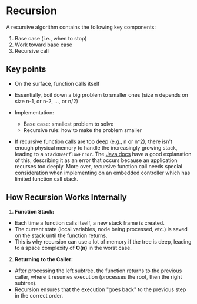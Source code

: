 # Recursion

A recursive algorithm contains the following key components:

1. Base case (i.e., when to stop)
2. Work toward base case
3. Recursive call

## Key points

- On the surface, function calls itself
- Essentially, boil down a big problem to smaller ones (size n depends on size n-1, or
n-2, ..., or n/2)
- Implementation:

    - Base case: smallest problem to solve
    - Recursive rule: how to make the problem smaller

- If recursive function calls are too deep (e.g., n or n^2), there isn't enough physical
memory to handle the increasingly growing stack, leading to a `StackOverflowError`. The
[Java docs](https://docs.oracle.com/javase/7/docs/api/java/lang/StackOverflowError.html)
have a good explanation of this, describing it as an error that occurs because an
application recurses too deeply. More over, recursive function call needs special
consideration when implementing on an embedded controller which has limited function
call stack.

## How Recursion Works Internally

1. **Function Stack:**

- Each time a function calls itself, a new stack frame is created.
- The current state (local variables, node being processed, etc.) is saved on the stack
until the function returns.
- This is why recursion can use a lot of memory if the tree is deep, leading to a space
complexity of **O(n)** in the worst case.

2. **Returning to the Caller:**

- After processing the left subtree, the function returns to the previous caller, where
it resumes execution (processes the root, then the right subtree).
- Recursion ensures that the execution "goes back" to the previous step in the correct order.
